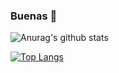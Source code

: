 ### Buenas 👋
![Anurag's github stats](https://github-readme-stats.vercel.app/api?username=IsraBsal&show_icons=true&theme=radical)

[![Top Langs](https://github-readme-stats.vercel.app/api/top-langs/?username=IsraBsal&layout=compact)](https://github.com/anuraghazra/github-readme-stats)




